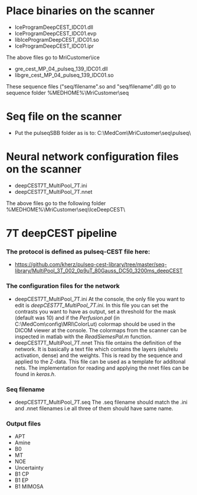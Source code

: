 # Place binaries on the scanner

* IceProgramDeepCEST_IDC01.dll
* IceProgramDeepCEST_IDC01.evp
* libIceProgramDeepCEST_IDC01.so
* IceProgramDeepCEST_IDC01.ipr

The above files go to MriCustomer\ice

* gre_cest_MP_04_pulseq_139_IDC01.dll
* libgre_cest_MP_04_pulseq_139_IDC01.so

These sequence files ("seq/filename".so and "seq/filename".dll) go to sequence folder %MEDHOME%\MriCustomer\seq

# Seq file on the scanner

* Put the pulseqSBB folder as is to: C:\MedCom\MriCustomer\seq\pulseq\

# Neural network configuration files on the scanner

* deepCEST7T_MultiPool_7T.ini
* deepCEST7T_MultiPool_7T.nnet

The above files go to the following folder
%MEDHOME%\MriCustomer\seq\IceDeepCEST\

# 7T deepCEST pipeline

### The protocol is defined as pulseq-CEST file  here:

* https://github.com/kherz/pulseq-cest-library/tree/master/seq-library/MultiPool_3T_002_0p9uT_80Gauss_DC50_3200ms_deepCEST

### The configuration files for the network

* deepCEST7T_MultiPool_7T.ini
At the console, the only file you want to edit is *deepCEST7T_MultiPool_7T.ini*. In this file you can set the contrasts you want to have as output, set a threshold for the mask (default was 10) and if the *Perfusion.pal* (in C:\MedCom\config\MRI\ColorLut) colormap should be used in the DICOM viewer at the console. The colormaps from the scanner can be inspected in matlab with the *ReadSiemesPal.m* function.
* deepCEST7T_MultiPool_7T.nnet
This file ontains the definition of the network. It is basically a text file which contains the layers (elu/relu activation, dense) and the weights. This is read by the sequence and applied to the Z-data. This file can be used as a template for additonal nets. The implementation for reading and applying the nnet files can be found in *keras.h*.

### Seq filename

* deepCEST7T_MultiPool_7T.seq
The .seq filename should match the .ini and .nnet filenames i.e all three of them should have same name.

### Output files

* APT
* Amine
* B0
* MT
* NOE
* Uncertainty
* B1 CP
* B1 EP
* B1 MIMOSA



